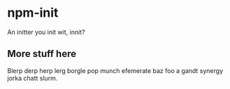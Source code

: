 # npm-init

An initter you init wit, innit?












































































<extoc></extoc>

## More stuff here

Blerp derp herp lerg borgle pop munch efemerate baz foo a gandt synergy
jorka chatt slurm.

